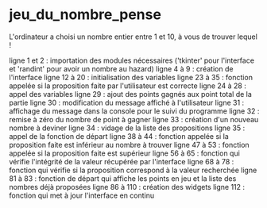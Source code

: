 # jeu_du_nombre_pense
L'ordinateur a choisi un nombre entier entre 1 et 10, à vous de trouver lequel !

ligne 1 et 2 : importation des modules nécessaires ('tkinter' pour l'interface et 'randint' pour avoir un nombre au hazard)
ligne 4 à 9 : création de l'interface
ligne 12 à 20 : initialisation des variables
ligne 23 à 35 : fonction appelée si la proposition faite par l'utilisateur est correcte
  ligne 24 à 28 : appel des variables
  ligne 29 : ajout des points gagnés aux point total de la partie
  ligne 30 : modification du message affiché à l'utilisateur
  ligne 31 : affichage du message dans la console pour le suivi du programme
  ligne 32 : remise à zéro du nombre de point à gagner
  ligne 33 : création d'un nouveau nombre à deviner
  ligne 34 : vidage de la liste des propositions
  ligne 35 : appel de la fonction de départ
ligne 38 à 44 : fonction appelée si la proposition faite est inférieur au nombre à trouver
ligne 47 à 53 : fonction appelée si la proposition faite est supérieur
ligne 56 à 65 : fonction qui vérifie l'intégrité de la valeur récupérée par l'interface
ligne 68 à 78 : fonction qui vérifie si la proposition correspond à la valeur recherchée
ligne 81 à 83 : fonction de départ qui affiche les points en jeu et la liste des nombres déjà proposées
ligne 86 à 110 : création des widgets
ligne 112 : fonction qui met à jour l'interface en continu
